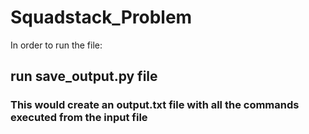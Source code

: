 # Squadstack_Problem
In order to run the file:
## run save_output.py file 
### This would create an output.txt file with all the commands executed from the input file
